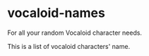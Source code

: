 # vocaloid-names
For all your random Vocaloid character needs.

This is a list of vocaloid characters' name.